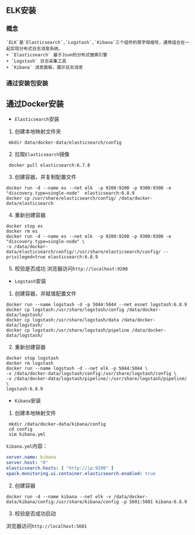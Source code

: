 ## ELK安装

### 概念
    `ELK`是`Elasticsearch`,`Logstash`,`Kibana`三个组件的首字母缩写，通常组合在一起实现分布式日志消息系统。
    + `Elasticsearch` 基于Json的分布式搜索引擎
    + `Logstash` 日志采集工具
    + `Kibana` 消息面板，展示日志消息

### 通过安装包安装





## 通过Docker安装

+ `Elasticsearch`安装

1. 创建本地映射文件夹
```shell
 mkdir data/docker-data/elasticsearch/config
```
2. 拉取`Elasticsearch`镜像
```shell
 docker pull elasticsearch:6.7.8
```
3. 创建容器，并复制配置文件
```shell
docker run -d --name es --net elk  -p 9200:9200 -p 9300:9300 -e "discovery.type=single-node"  elasticsearch:6.8.9
docker cp /usr/share/elasticsearch/config/ /data/docker-data/elasticsearch

```
4. 重新创建容器
```shell
docker stop es
docker rm es
docker run -d --name es --net elk  -p 9200:9200 -p 9300:9300 -e "discovery.type=single-node" \
-v /data/docker-data/elasticsearch/config/:/usr/share/elasticsearch/config/ --privileged=true elasticsearch:6.8.9
```

5. 校验是否成功
浏览器访问`http://localhost:9200`


+ `Logstash`安装

1. 创建容器，并赋值配置文件
```shell
docker run --name logstash -d -p 5044:5044 --net esnet logstash:6.8.9
docker cp logstash:/usr/share/logstash/config /data/docker-data/logstash/
docker cp logstash:/usr/share/logstash/data /data/docker-data/logstash/
docker cp logstash:/usr/share/logstash/pipeline /data/docker-data/logstash/
```

2. 重新创建容器
```shell
docker stop logstash
docker rm logstash
docker run --name logstash -d --net elk -p 5044:5044 \
-v /data/docker-data/logstash/config:/usr/share/logstash/config \
-v /data/docker-data/logstash/pipeline/:/usr/share/logstash/pipeline/ \
logstash:6.8.9
```

+ `Kibana`安装

1. 创建本地映射文件
```shell
 mkdir /data/docker-data/kibana/config
 cd config
 vim kibana.yml
```
`kibana.yml`内容：
```yml
server.name: kibana
server.host: "0"
elasticsearch.hosts: [ "http://ip:9200" ]
xpack.monitoring.ui.container.elasticsearch.enabled: true
```
2. 创建容器
```shell
docker run -d --name kibana --net elk -v /data/docker-data/kibana/config:/usr/share/kibana/config -p 5601:5601 kibana:6.8.9
```

3. 校验是否成功启动

浏览器访问`http://localhost:5601`
